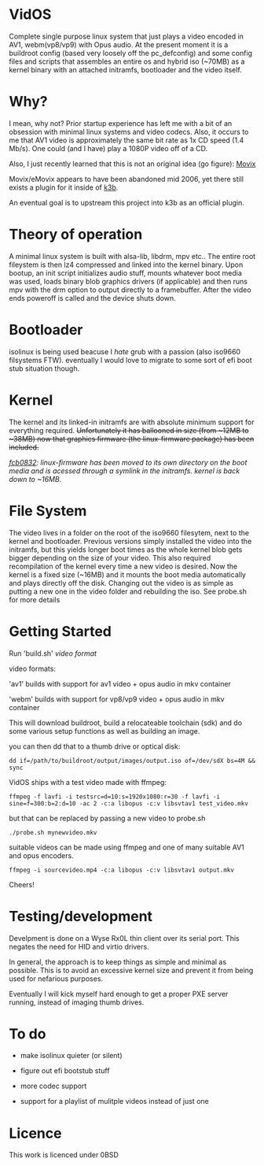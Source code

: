 # VidOS

Complete single purpose linux system that just plays a video encoded in AV1, webm(vp8/vp9) with Opus audio.
At the present moment it is a buildroot config (based very loosely off the pc_defconfig)
and some config files and scripts that assembles an entire os and hybrid iso (~70MB)
as a kernel binary with an attached initramfs, bootloader and the video itself. 

# Why?

I mean, why not?
Prior startup experience has left me with a bit of an obsession with minimal linux systems and video codecs.
Also, it occurs to me that AV1 video is approximately the same bit rate as 1x CD speed (1.4 Mb/s).
One could (and I have) play a 1080P video off of a CD. 

Also, I just recently learned that this is not an original idea (go figure): [Movix](http://movix.sourceforge.net/Docs/eMoviX/countries/en/main.html)

Movix/eMovix appears to have been abandoned mid 2006, yet there still exists a plugin for it inside of [k3b](https://apps.kde.org/k3b/).

An eventual goal is to upstream this project into k3b as an official plugin.

# Theory of operation

A minimal linux system is built with alsa-lib, libdrm, mpv etc..
The entire root fileystem is then lz4 compressed and linked into the kernel binary.
Upon bootup, an init script initializes audio stuff, mounts whatever boot media was used, 
loads binary blob graphics drivers (if applicable) 
and then runs mpv with the drm option to output directly to a framebuffer. 
After the video ends poweroff is called and the device shuts down.

# Bootloader

isolinux is being used beacuse I *hate* grub with a passion (also iso9660 filsystems FTW).
eventually I would love to migrate to some sort of efi boot stub situation though.

# Kernel

The kernel and its linked-in initramfs are with absolute minimum support for everything required. 
<del>Unfortunately it has ballooned in size (from ~12MB to ~38MB) now that graphics firmware (the linux-firmware package) has been included.</del>

*[fcb0832](https://github.com/sen-h/VidOS/commit/fcb08325c5a12c3201de5d91cba4fd961ddab475): linux-firmware has been moved to its own directory on the boot media and is acessed through a symlink in the initramfs. kernel is back down to ~16MB.*
# File System 
The video lives in a folder on the root of the iso9660 filesytem, next to the kernel and bootloader.
Previous versions simply installed the video into the initramfs,
but this yields longer boot times as the whole kernel blob gets bigger depending on the size of your video.
This also required recompilation of the kernel every time a new video is desired.
Now the kernel is a fixed size (~16MB) and it mounts the boot media automatically and plays directly off the disk.
Changing out the video is as simple as putting a new one in the video folder and rebuilding the iso. See probe.sh for more details

# Getting Started

Run 'build.sh' *video format*

video formats:

'av1' 		builds with support for av1 video + opus audio in mkv container

'webm' 		builds with support for vp8/vp9 video + opus audio in mkv container

This will download buildroot, build a relocateable toolchain (sdk) 
and do some various setup functions as well as building an image.

you can then dd that to a thumb drive or optical disk:

`dd if=/path/to/buildroot/output/images/output.iso of=/dev/sdX bs=4M && sync`

VidOS ships with a test video made with ffmpeg:

`ffmpeg -f lavfi -i testsrc=d=10:s=1920x1080:r=30 -f lavfi -i sine=f=300:b=2:d=10 -ac 2 -c:a libopus -c:v libsvtav1 test_video.mkv`

but that can be replaced by passing a new video to probe.sh 

`./probe.sh mynewvideo.mkv`

suitable videos can be made using ffmpeg and one of many suitable AV1 and 
opus encoders. 

`ffmpeg -i sourcevideo.mp4 -c:a libopus -c:v libsvtav1 output.mkv`

Cheers!


# Testing/development

Develpment is done on a Wyse Rx0L thin client over its serial port.
This negates the need for HID and virtio drivers.

In general, the approach is to keep things as simple and minimal as possible.
This is to avoid an excessive kernel size and prevent it from being used for nefarious purposes.

Eventually I will kick myself hard enough to get a proper PXE server running, instead of imaging thumb drives.

# To do

* make isolinux quieter (or silent)

* figure out efi bootstub stuff

* more codec support

* support for a playlist of mulitple videos instead of just one


# Licence 

This work is licenced under 0BSD
